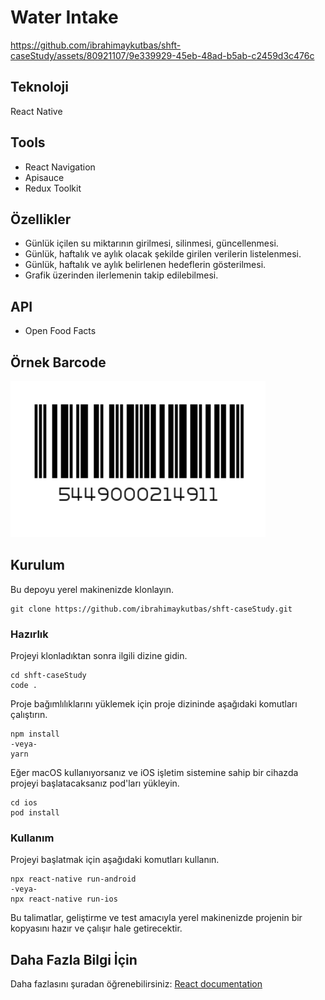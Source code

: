 # Water Intake

https://github.com/ibrahimaykutbas/shft-caseStudy/assets/80921107/9e339929-45eb-48ad-b5ab-c2459d3c476c

## Teknoloji

React Native

## Tools

- React Navigation
- Apisauce
- Redux Toolkit

## Özellikler

- Günlük içilen su miktarının girilmesi, silinmesi, güncellenmesi.
- Günlük, haftalık ve aylık olacak şekilde girilen verilerin listelenmesi.
- Günlük, haftalık ve aylık belirlenen hedeflerin gösterilmesi.
- Grafik üzerinden ilerlemenin takip edilebilmesi.

## API

- Open Food Facts

## Örnek Barcode

<img src="src/ss/barcode.png" height="250">

## Kurulum

Bu depoyu yerel makinenizde klonlayın.

```
git clone https://github.com/ibrahimaykutbas/shft-caseStudy.git
```

### Hazırlık

Projeyi klonladıktan sonra ilgili dizine gidin.

```
cd shft-caseStudy
code .
```

Proje bağımlılıklarını yüklemek için proje dizininde aşağıdaki komutları çalıştırın.

```
npm install
-veya-
yarn
```

Eğer macOS kullanıyorsanız ve iOS işletim sistemine sahip bir cihazda projeyi başlatacaksanız pod'ları yükleyin.

```
cd ios
pod install
```

### Kullanım

Projeyi başlatmak için aşağıdaki komutları kullanın.

```
npx react-native run-android
-veya-
npx react-native run-ios
```

Bu talimatlar, geliştirme ve test amacıyla yerel makinenizde projenin bir kopyasını hazır ve çalışır hale getirecektir.

## Daha Fazla Bilgi İçin

Daha fazlasını şuradan öğrenebilirsiniz: [React documentation](https://reactnative.dev/)
